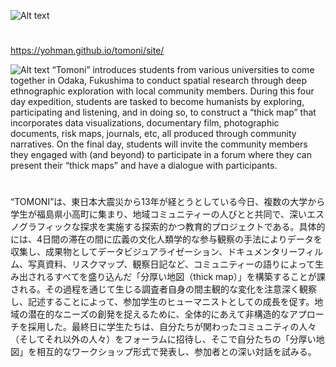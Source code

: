 
![Alt text](docs/images/tomoni.png)
# 
https://yohman.github.io/tomoni/site/

![Alt text](<docs/images/tomoni poster.jpg>)
“Tomoni” introduces students from various universities to come together in Odaka, Fukushima to conduct spatial research through deep ethnographic exploration with local community members. During this four day expedition, students are tasked to become humanists by exploring, participating and listening, and in doing so, to construct a “thick map” that incorporates data visualizations, documentary film, photographic documents, risk maps, journals, etc, all produced through community narratives. On the final day, students will invite the community members they engaged with (and beyond) to participate in a forum where they can present their “thick maps” and have a dialogue with participants.

#

“TOMONI”は、東日本大震災から13年が経とうとしている今日、複数の大学から学生が福島県小高町に集まり、地域コミュニティーの人びとと共同で、深いエスノグラフィックな探求を実施する探索的かつ教育的プロジェクトである。具体的には、4日間の滞在の間に広義の文化人類学的な参与観察の手法によりデータを収集し、成果物としてデータビジュアライゼーション、ドキュメンタリーフィルム、写真資料、リスクマップ、観察日記など、コミュニティーの語りによって生み出されるすべてを盛り込んだ「分厚い地図（thick map）」を構築することが課される。その過程を通じて生じる調査者自身の間主観的な変化を注意深く観察し、記述することによって、参加学生のヒューマニストとしての成長を促す。地域の潜在的なニーズの創発を捉えるために、全体的にあえて非構造的なアプローチを採用した。最終日に学生たちは、自分たちが関わったコミュニティの人々（そしてそれ以外の人々）をフォーラムに招待し、そこで自分たちの「分厚い地図」を相互的なワークショップ形式で発表し、参加者との深い対話を試みる。
